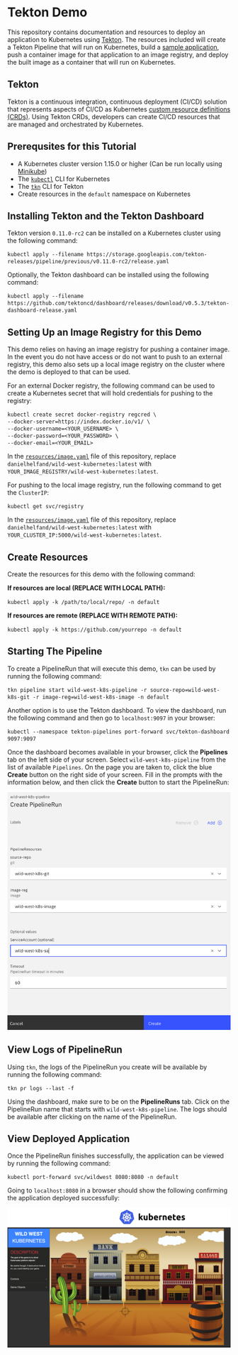 # Tekton Demo

This repository contains documentation and resources to deploy an application to Kubernetes using 
[Tekton](https://github.com/tektoncd/pipeline). The resources included will create a Tekton Pipeline 
that will run on Kubernetes, build a [sample application](https://github.com/danielhelfand/wild-west-kubernetes), 
push a container image for that application to an image registry, and deploy the built image as a container that will 
run on Kubernetes.

## Tekton 

Tekton is a continuous integration, continuous deployment (CI/CD) solution that represents aspects of CI/CD 
as Kubernetes [custom resource definitions (CRDs)](https://kubernetes.io/docs/concepts/extend-kubernetes/api-extension/custom-resources/). 
Using Tekton CRDs, developers can create CI/CD resources that are managed and orchestrated by Kubernetes.

## Prerequsites for this Tutorial

* A Kubernetes cluster version 1.15.0 or higher (Can be run locally using [Minikube](https://kubernetes.io/docs/tasks/tools/install-minikube/))
* The [`kubectl`](https://kubernetes.io/docs/tasks/tools/install-kubectl/) CLI for Kubernetes
* The [`tkn`](https://github.com/tektoncd/cli#installing-tkn) CLI for Tekton
* Create resources in the `default` namespace on Kubernetes

## Installing Tekton and the Tekton Dashboard

Tekton version `0.11.0-rc2` can be installed on a Kubernetes cluster using the following command:

```
kubectl apply --filename https://storage.googleapis.com/tekton-releases/pipeline/previous/v0.11.0-rc2/release.yaml
```

Optionally, the Tekton dashboard can be installed using the following command:

```
kubectl apply --filename https://github.com/tektoncd/dashboard/releases/download/v0.5.3/tekton-dashboard-release.yaml
```

## Setting Up an Image Registry for this Demo

This demo relies on having an image registry for pushing a container image. In the event you do not have access or 
do not want to push to an external registry, this demo also sets up a local image registry on the cluster where the demo 
is deployed to that can be used.

For an external Docker registry, the following command can be used to create a Kubernetes secret that will hold credentials 
for pushing to the registry:

```
kubectl create secret docker-registry regcred \
--docker-server=https://index.docker.io/v1/ \ 
--docker-username=<YOUR_USERNAME> \ 
--docker-password=<YOUR_PASSWORD> \ 
--docker-email=<YOUR_EMAIL> 
```

In the [`resources/image.yaml`](resources/image.yaml) file of this repository, replace `danielhelfand/wild-west-kubernetes:latest` 
with `YOUR_IMAGE_REGISTRY/wild-west-kubernetes:latest`.

For pushing to the local image registry, run the following command to get the `ClusterIP`:

```
kubectl get svc/registry 
```

In the [`resources/image.yaml`](resources/image.yaml) file of this repository, replace `danielhelfand/wild-west-kubernetes:latest` 
with `YOUR_CLUSTER_IP:5000/wild-west-kubernetes:latest`.

## Create Resources

Create the resources for this demo with the following command:

**If resources are local (REPLACE WITH LOCAL PATH):**
 
 `kubectl apply -k /path/to/local/repo/ -n default` 

**If resources are remote (REPLACE WITH REMOTE PATH):**

 `kubectl apply -k https://github.com/yourrepo -n default` 

## Starting The Pipeline

To create a PipelineRun that will execute this demo, `tkn` can be used by running the following command:

```
tkn pipeline start wild-west-k8s-pipeline -r source-repo=wild-west-k8s-git -r image-reg=wild-west-k8s-image -n default
```

Another option is to use the Tekton dashboard. To view the dashboard, run the following command and then go to 
`localhost:9097` in your browser:

```
kubectl --namespace tekton-pipelines port-forward svc/tekton-dashboard 9097:9097
```

Once the dashboard becomes available in your browser, click the **Pipelines** tab on the left side of your screen. 
Select `wild-west-k8s-pipeline` from the list of available `Pipelines`. On the page you are taken to, click the blue 
**Create** button on the right side of your screen. Fill in the prompts with the information below, and then click the 
**Create** button to start the PipelineRun:

![Start Pipeline](readme-images/tekton-dashboard-start.png)

## View Logs of PipelineRun

Using `tkn`, the logs of the PipelineRun you create will be available by running the following command:

```
tkn pr logs --last -f
```

Using the dashboard, make sure to be on the **PipelineRuns** tab. Click on the PipelineRun name that starts 
with `wild-west-k8s-pipeline`. The logs should be available after clicking on the name of the PipelineRun.

## View Deployed Application

Once the PipelineRun finishes successfully, the application can be viewed by running the following command:

```
kubectl port-forward svc/wildwest 8080:8080 -n default
```

Going to `localhost:8080` in a browser should show the following confirming the application deployed successfully: 

![Deployed Application](readme-images/deployed-app.png)

